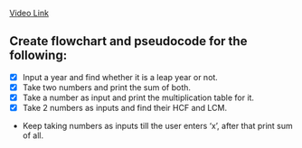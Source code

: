 [Video Link](https://youtu.be/lhELGQAV4gg)

## Create flowchart and pseudocode for the following:

- [x] Input a year and find whether it is a leap year or not.
- [x] Take two numbers and print the sum of both.
- [x] Take a number as input and print the multiplication table for it.
- [x] Take 2 numbers as inputs and find their HCF and LCM.
- Keep taking numbers as inputs till the user enters ‘x’, after that print sum of all.